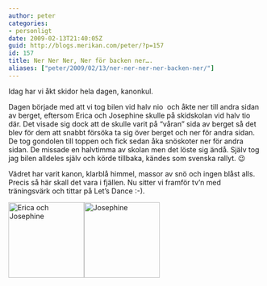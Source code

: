 ```yaml
---
author: peter
categories:
- personligt
date: 2009-02-13T21:40:05Z
guid: http://blogs.merikan.com/peter/?p=157
id: 157
title: Ner Ner Ner, Ner för backen ner….
aliases: ["peter/2009/02/13/ner-ner-ner-ner-backen-ner/"]
---
```


Idag har vi åkt skidor hela dagen, kanonkul.

Dagen började med att vi tog bilen vid halv nio  och åkte ner till andra sidan av berget, eftersom Erica och Josephine skulle på skidskolan vid halv tio där. Det visade sig dock att de skulle varit på “våran” sida av berget så det blev för dem att snabbt försöka ta sig över berget och ner för andra sidan. De tog gondolen till toppen och fick sedan åka snöskoter ner för andra sidan. De missade en halvtimma av skolan men det löste sig ändå. Själv tog jag bilen alldeles själv och körde tillbaka, kändes som svenska rallyt. 😉

Vädret har varit kanon, klarblå himmel, massor av snö och ingen blåst alls. Precis så här skall det vara i fjällen. Nu sitter vi framför tv’n med träningsvärk och tittar på Let’s Dance :-).

<a title="Erica och Josephine" rel="lightbox[Skiing]" href="/files/2009/02/erica_och_josephine.jpg"><img src="/files/2009/02/erica_och_josephine-150x150.jpg" alt="Erica och Josephine" width="150" height="150" class="alignnone size-thumbnail wp-image-159" /></a><a title="Josephine" rel="lightbox[Skiing]" href="/files/2009/02/josephine.jpg"><img class="alignnone size-thumbnail wp-image-160" src="/files/2009/02/josephine-150x150.jpg" alt="Josephine" width="150" height="150" /></a>
